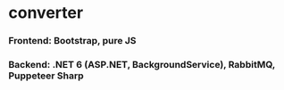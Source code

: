 # converter
<h3>Frontend: Bootstrap, pure JS</h3>
<h3>Backend: .NET 6 (ASP.NET, BackgroundService), RabbitMQ, Puppeteer Sharp</h3>
